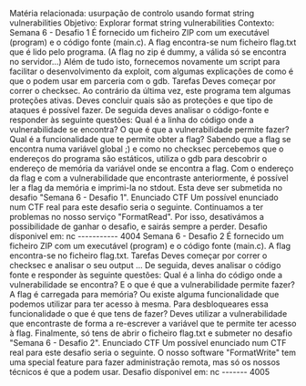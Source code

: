 Matéria relacionada: usurpação de controlo usando format string vulnerabilities
Objetivo: Explorar format string vulnerabilities
Contexto:
Semana 6 - Desafio 1
É fornecido um ficheiro ZIP com um executável (program) e o código fonte (main.c). A flag encontra-se num ficheiro flag.txt que é lido pelo
programa. (A flag no zip é dummy, a válida só se encontra no servidor...) Além de tudo isto, fornecemos novamente um script para facilitar o
desenvolvimento da exploit, com algumas explicações de como é que o podem usar em parceria com o gdb.
Tarefas
Deves começar por correr o checksec. Ao contrário da última vez, este programa tem algumas proteções ativas. Deves concluir quais são as
proteções e que tipo de ataques é possível fazer.
De seguida deves analisar o código-fonte e responder às seguinte questões:
Qual é a linha do código onde a vulnerabilidade se encontra?
O que é que a vulnerabilidade permite fazer?
Qual é a funcionalidade que te permite obter a flag?
Sabendo que a flag se encontra numa variável global ;) e como no checksec percebemos que o endereços do programa são estáticos, utiliza
o gdb para descobrir o endereço de memória da variável onde se encontra a flag.
Com o endereço da flag e com a vulnerabilidade que encontraste anteriormente, é possível ler a flag da memória e imprimi-la no stdout.
Esta deve ser submetida no desafio "Semana 6 - Desafio 1".
Enunciado CTF
Um possível enunciado num CTF real para este desafio seria o seguinte.
Continuamos a ter problemas no nosso serviço "FormatRead". Por isso, desativámos a possibilidade de ganhar o desafio, e sairás sempre a
perder. Desafio dísponivel em: nc ----------- 4004
Semana 6 - Desafio 2
É fornecido um ficheiro ZIP com um executável (program) e o código fonte (main.c). A flag encontra-se no ficheiro flag.txt.
Tarefas
Deves começar por correr o checksec e analisar o seu output ...
De seguida, deves analisar o código fonte e responder às seguinte questões:
Qual é a linha do código onde a vulnerabilidade se encontra? E o que é que a vulnerabilidade permite fazer?
A flag é carregada para memória? Ou existe alguma funcionalidade que podemos utilizar para ter acesso à mesma.
Para desbloqueares essa funcionalidade o que é que tens de fazer?
Deves utilizar a vulnerabilidade que encontraste de forma a re-escrever a variável que te permite ter acesso à flag.
Finalmente, só tens de abrir o ficheiro flag.txt e submeter no desafio "Semana 6 - Desafio 2".
Enunciado CTF
Um possível enunciado num CTF real para este desafio seria o seguinte.
O nosso software "FormatWrite" tem uma special feature para fazer administração remota, mas só os nossos técnicos é que a podem usar.
Desafio dísponivel em: nc ------- 4005
